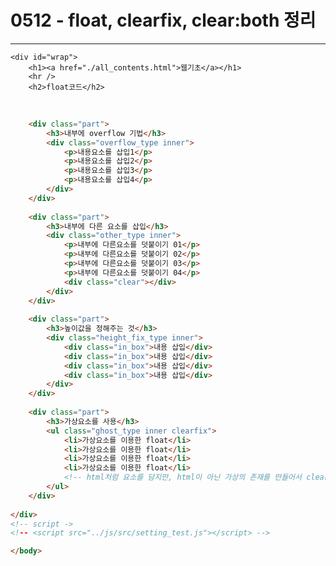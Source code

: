 <h1>0512 - float, clearfix, clear:both 정리</h1>

---

<!DOCTYPE html>
<!-- html/basic_code_06_float.html -->
<html lang="ko-KR">
<head>
	<meta charset"UTF-8">
    <meta http-equiv="X-UA-Compatible" content="IE=edge">
    <meta name="viewport" content="width-=device-width, initial-scale=1.0 user-scalable=yes, minimum-scalable=0.5, maximum-scalable=3.0">
<!--[if IE]>

<script src="../ie/html5shiv/dist/html5shiv.min.js"></script>
<script src="../ie/ie9js/ie9.min.js"></script>
<script src="../ie/sccpie/PIE.js"></script>
<script src="../ie/responsive.min.js"></script>
<![endif]-->
    
<link rel="shortcut icon" href="favicon.png" type="image/png">
<link rel="apple-touch-icon" href="favicon.png">
<link rel="stylesheet" href="../css/src/basic_code_06_float.css">
    

<title>웹 기초</title>

</head>
<body>
	<!-- layout -->

    <div id="wrap">
        <h1><a href="./all_contents.html">웹기초</a></h1>
        <hr />
        <h2>float코드</h2>

​        

```html
    <div class="part">
        <h3>내부에 overflow 기법</h3>
        <div class="overflow_type inner">
            <p>내용요소를 삽입1</p>
            <p>내용요소를 삽입2</p>
            <p>내용요소를 삽입3</p>
            <p>내용요소를 삽입4</p>
        </div>
    </div>
    
    <div class="part">
        <h3>내부에 다른 요소를 삽입</h3>
        <div class="other_type inner">
            <p>내부에 다른요소를 덧붙이기 01</p>
            <p>내부에 다른요소를 덧붙이기 02</p>
            <p>내부에 다른요소를 덧붙이기 03</p>
            <p>내부에 다른요소를 덧붙이기 04</p>
            <div class="clear"></div>
        </div>
    </div>
    
    <div class="part">
        <h3>높이값을 정해주는 것</h3>
        <div class="height_fix_type inner">
            <div class="in_box">내용 삽입</div>
            <div class="in_box">내용 삽입</div>
            <div class="in_box">내용 삽입</div>
            <div class="in_box">내용 삽입</div>
        </div>
    </div>
    
    <div class="part">
        <h3>가상요소를 사용</h3>
        <ul class="ghost_type inner clearfix">
            <li>가상요소를 이용한 float</li>
            <li>가상요소를 이용한 float</li>
            <li>가상요소를 이용한 float</li>
            <li>가상요소를 이용한 float</li>
            <!-- html처럼 요소를 담지만, html이 아닌 가상의 존재를 만들어서 clear:both를 적용한다 -->
        </ul>
    </div>
    
</div>
<!-- script ->
<!-- <script src="../js/src/setting_test.js"></script> -->

</body>
```
</html>
</!doctype>

